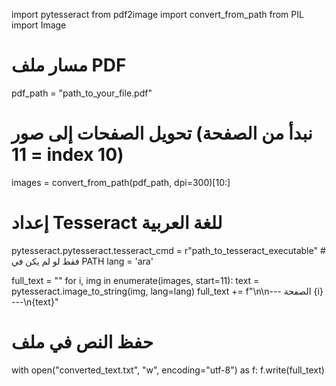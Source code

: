 import pytesseract
from pdf2image import convert_from_path
from PIL import Image

# مسار ملف PDF
pdf_path = "path_to_your_file.pdf"

# تحويل الصفحات إلى صور (نبدأ من الصفحة 11 = index 10)
images = convert_from_path(pdf_path, dpi=300)[10:]

# إعداد Tesseract للغة العربية
pytesseract.pytesseract.tesseract_cmd = r"path_to_tesseract_executable"  # فقط لو لم يكن في PATH
lang = 'ara'

full_text = ""
for i, img in enumerate(images, start=11):
    text = pytesseract.image_to_string(img, lang=lang)
    full_text += f"\n\n--- الصفحة {i} ---\n{text}"

# حفظ النص في ملف
with open("converted_text.txt", "w", encoding="utf-8") as f:
    f.write(full_text)
